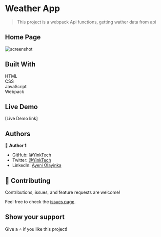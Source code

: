 # Weather App
> This project is a webpack Api functions, getting wather data from api

## Home Page
![screenshot](./)

## Built With 
HTML <br> CSS <br> JavaScript <br> Webpack

## Live Demo

[Live Demo link]

## Authors

👤 **Author 1**

- GitHub: [@YinkTech](https://github.com/yinktech)
- Twitter: [@YinkTech](https://twitter.com/yink-tech)
- LinkedIn: [Ayeni Olayinka](https://www.linkedin.com/in/yinktech/)

## 🤝 Contributing
Contributions, issues, and feature requests are welcome!

Feel free to check the [issues page](https://github.com/YinkTech/weather-app/issues).

## Show your support

Give a ⭐️ if you like this project!

